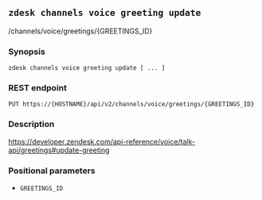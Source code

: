 ## `zdesk channels voice greeting update`

/channels/voice/greetings/{GREETINGS_ID}

### Synopsis

    zdesk channels voice greeting update [ ... ]

### REST endpoint

    PUT https://{HOSTNAME}/api/v2/channels/voice/greetings/{GREETINGS_ID}

### Description

https://developer.zendesk.com/api-reference/voice/talk-api/greetings#update-greeting

### Positional parameters

* `GREETINGS_ID`

